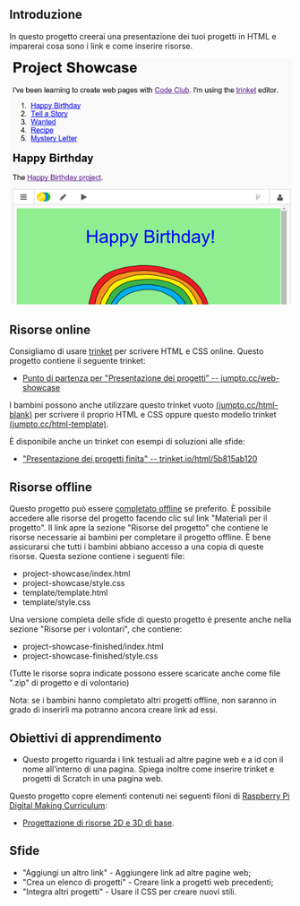 ## Introduzione

In questo progetto creerai una presentazione dei tuoi progetti in HTML e imparerai cosa sono i link e come inserire risorse.

![screenshot](images/showcase-intro.png)

## Risorse online

Consigliamo di usare [trinket](https://trinket.io/) per scrivere HTML e CSS online. Questo progetto contiene il seguente trinket:

+ [Punto di partenza per "Presentazione dei progetti” -- jumpto.cc/web-showcase](http://jumpto.cc/web-showcase)

I bambini possono anche utilizzare questo trinket vuoto [(jumpto.cc/html-blank)](http://jumpto.cc/html-blank) per scrivere il proprio HTML e CSS oppure questo modello trinket [(jumpto.cc/html-template)](http://jumpto.cc/html-template).

È disponibile anche un trinket con esempi di soluzioni alle sfide:

+ ["Presentazione dei progetti finita" -- trinket.io/html/5b815ab120](https://trinket.io/html/5b815ab120)

## Risorse offline
Questo progetto può essere [completato offline](https://www.codeclubprojects.org/en-GB/resources/webdev-working-offline/) se preferito. È possibile accedere alle risorse del progetto facendo clic sul link "Materiali per il progetto". Il link apre la sezione "Risorse del progetto" che contiene le risorse necessarie ai bambini per completare il progetto offline. È bene assicurarsi che tutti i bambini abbiano accesso a una copia di queste risorse. Questa sezione contiene i seguenti file:

+ project-showcase/index.html
+ project-showcase/style.css
+ template/template.html
+ template/style.css

Una versione completa delle sfide di questo progetto è presente anche nella sezione "Risorse per i volontari", che contiene:

+ project-showcase-finished/index.html
+ project-showcase-finished/style.css

(Tutte le risorse sopra indicate possono essere scaricate anche come file ".zip" di progetto e di volontario)

Nota: se i bambini hanno completato altri progetti offline, non saranno in grado di inserirli ma potranno ancora creare link ad essi. 

## Obiettivi di apprendimento
+ Questo progetto riguarda i link testuali ad altre pagine web e a id con il nome all’interno di una pagina. Spiega inoltre come inserire trinket e progetti di Scratch in una pagina web.  

Questo progetto copre elementi contenuti nei seguenti filoni di [Raspberry Pi Digital Making Curriculum](http://rpf.io/curriculum):

+ [Progettazione di risorse 2D e 3D di base](https://www.raspberrypi.org/curriculum/design/creator).

## Sfide
+ "Aggiungi un altro link" - Aggiungere link ad altre pagine web;
+ "Crea un elenco di progetti" - Creare link a progetti web precedenti;
+ "Integra altri progetti" - Usare il CSS per creare nuovi stili.

